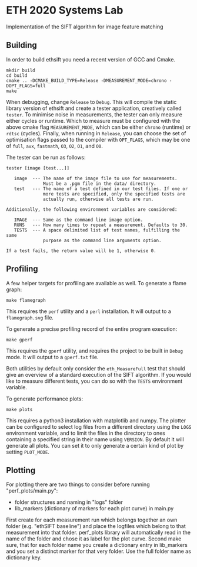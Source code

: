 # ETH 2020 Systems Lab
Implementation of the SIFT algorithm for image feature matching

## Building
In order to build ethsift you need a recent version of GCC and Cmake.

```
mkdir build
cd build
cmake .. -DCMAKE_BUILD_TYPE=Release -DMEASUREMENT_MODE=chrono -DOPT_FLAGS=full
make
```

When debugging, change `Release` to `Debug`. This will compile the static library version of ethsift and create a tester application, creatively called `tester`. To minimise noise in measurements, the tester can only measure either cycles or runtime. Which to measure must be configured with the above cmake flag `MEASUREMENT_MODE`, which can be either `chrono` (runtime) or `rdtsc` (cycles). Finally, when running in `Release`, you can choose the set of optimisation flags passed to the compiler with `OPT_FLAGS`, which may be one of `full`, `avx`, `fastmath`, `O3`, `O2`, `O1`, and `O0`.

The tester can be run as follows:

```
tester [image [test...]]

   image  --- The name of the image file to use for measurements.
              Must be a .pgm file in the data/ directory.
   test   --- The name of a test defined in our test files. If one or
              more tests are specified, only the specified tests are
              actually run, otherwise all tests are run.

Additionally, the following environment variables are considered:

   IMAGE  --- Same as the command line image option.
   RUNS   --- How many times to repeat a measurement. Defaults to 30.
   TESTS  --- A space delimited list of test names, fulfilling the same
              purpose as the command line arguments option.

If a test fails, the return value will be 1, otherwise 0.
```

## Profiling
A few helper targets for profiling are available as well. To generate a flame graph:

```
make flamegraph
```

This requires the `perf` utility and a `perl` installation. It will output to a `flamegraph.svg` file.

To generate a precise profiling record of the entire program execution:

```
make gperf
```

This requires the `gperf` utility, and requires the project to be built in `Debug` mode. It will output to a `gperf.txt` file.

Both utilities by default only consider the `eth_MeasureFull` test that should give an overview of a standard execution of the SIFT algorithm. If you would like to measure different tests, you can do so with the `TESTS` environment variable.

To generate performance plots:

```
make plots
```

This requires a python3 installation with matplotlib and numpy. The plotter can be configured to select log files from a different directory using the `LOGS` environment variable, and to limit the files in the directory to ones containing a specified string in their name using `VERSION`. By default it will generate all plots. You can set it to only generate a certain kind of plot by setting `PLOT_MODE`.


## Plotting
For plotting there are two things to consider before running "perf_plots/main.py":
- folder structures and naming in "logs" folder
- lib_markers (dictionary of markers for each plot curve) in main.py

First create for each measurement run which belongs together an own folder (e.g. "ethSIFT baseline") and place the logfiles which belong to that measurement into that folder. perf_plots library will automatically read in the name of the folder and chose it as label for the plot curve.
Second make sure, that for each folder name you create a dictionary entry in lib_markers and you set a distinct marker for that very folder. Use the full folder name as dictionary key.